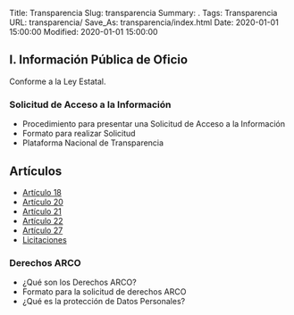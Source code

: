 Title: Transparencia
Slug: transparencia
Summary: .
Tags: Transparencia
URL: transparencia/
Save_As: transparencia/index.html
Date: 2020-01-01 15:00:00
Modified: 2020-01-01 15:00:00


## I. Información Pública de Oficio

Conforme a la Ley Estatal.

### Solicitud de Acceso a la Información

* Procedimiento para presentar una Solicitud de Acceso a la Información
* Formato para realizar Solicitud
* Plataforma Nacional de Transparencia


## Artículos


* [Artículo 18](articulo-18/)
* [Artículo 20](articulo-20/)
* [Artículo 21](articulo-21/)
* [Artículo 22](articulo-22/)
* [Artículo 27](articulo-27/)
* [Licitaciones](licitaciones/)


###  Derechos ARCO

* ¿Qué son los Derechos ARCO?
* Formato para la solicitud de derechos ARCO
* ¿Qué es la protección de Datos Personales?




